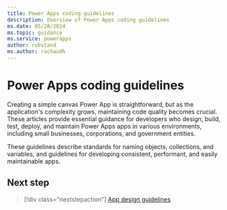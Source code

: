 ```yaml
---
title: Power Apps coding guidelines
description: Overview of Power Apps coding guidelines
ms.date: 05/28/2024
ms.topic: guidance
ms.service: powerapps
author: robstand
ms.author: rachaudh
---
```


# Power Apps coding guidelines

Creating a simple canvas Power App is straightforward, but as the application's complexity grows, maintaining code quality becomes crucial. These articles provide essential guidance for developers who design, build, test, deploy, and maintain Power Apps apps in various environments, including small businesses, corporations, and government entities.

These guidelines describe standards for naming objects, collections, and variables, and guidelines for developing consistent, performant, and easily maintainable apps.

## Next step

> [!div class="nextstepaction"]
> [App design guidelines](app-design-guidelines.md)

